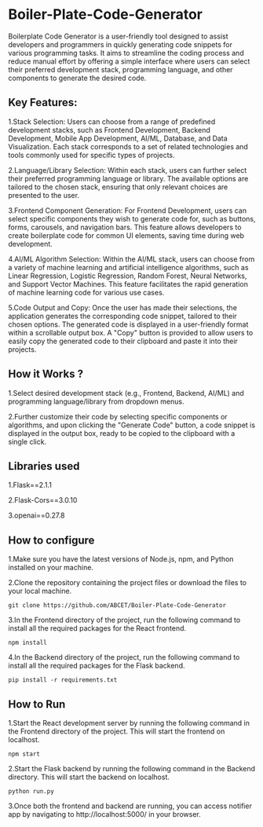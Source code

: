 # Boiler-Plate-Code-Generator

Boilerplate Code Generator is a user-friendly tool designed to assist developers and programmers in quickly generating code snippets for various programming tasks. It aims to streamline the coding process and reduce manual effort by offering a simple interface where users can select their preferred development stack, programming language, and other components to generate the desired code.

## Key Features:
1.Stack Selection: Users can choose from a range of predefined development stacks, such as Frontend Development, Backend Development, Mobile App Development, AI/ML, Database, and Data Visualization. Each stack corresponds to a set of related technologies and tools commonly used for specific types of projects.

2.Language/Library Selection: Within each stack, users can further select their preferred programming language or library. The available options are tailored to the chosen stack, ensuring that only relevant choices are presented to the user.

3.Frontend Component Generation: For Frontend Development, users can select specific components they wish to generate code for, such as buttons, forms, carousels, and navigation bars. This feature allows developers to create boilerplate code for common UI elements, saving time during web development.

4.AI/ML Algorithm Selection: Within the AI/ML stack, users can choose from a variety of machine learning and artificial intelligence algorithms, such as Linear Regression, Logistic Regression, Random Forest, Neural Networks, and Support Vector Machines. This feature facilitates the rapid generation of machine learning code for various use cases.

5.Code Output and Copy: Once the user has made their selections, the application generates the corresponding code snippet, tailored to their chosen options. The generated code is displayed in a user-friendly format within a scrollable output box. A "Copy" button is provided to allow users to easily copy the generated code to their clipboard and paste it into their projects.

## How it Works ?

1.Select desired development stack (e.g., Frontend, Backend, AI/ML) and programming language/library from dropdown menus.

2.Further customize their code by selecting specific components or algorithms, and upon clicking the "Generate Code" button, a code snippet is displayed in the output box, ready to be copied to the clipboard with a single click.

## Libraries used

1.Flask==2.1.1

2.Flask-Cors==3.0.10

3.openai==0.27.8

## How to configure

1.Make sure you have the latest versions of Node.js, npm, and Python installed on your machine.

2.Clone the repository containing the project files or download the files to your local machine.

``````
git clone https://github.com/ABCET/Boiler-Plate-Code-Generator
``````

3.In the Frontend directory of the project, run the following command to install all the required packages for the React frontend.

``````
npm install
``````

4.In the Backend directory of the project, run the following command to install all the required packages for the Flask backend.

``````
pip install -r requirements.txt
``````

## How to Run

1.Start the React development server by running the following command in the Frontend directory of the project. This will start the frontend on localhost.

``````
npm start
``````

2.Start the Flask backend by running the following command in the Backend directory. This will start the backend on localhost. 

``````
python run.py
``````

3.Once both the frontend and backend are running, you can access notifier app by navigating to http://localhost:5000/ in your browser.
